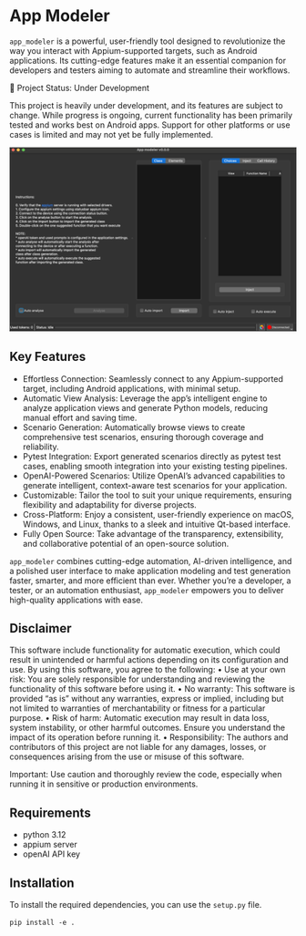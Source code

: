 # App Modeler

`app_modeler` is a powerful, user-friendly tool designed to revolutionize the way you interact with 
Appium-supported targets, such as Android applications. 
Its cutting-edge features make it an essential companion for developers and testers aiming to 
automate and streamline their workflows.

🚧 Project Status: Under Development

This project is heavily under development, and its features are subject to change. While progress is ongoing, current functionality has been primarily tested and works best on Android apps. Support for other platforms or use cases is limited and may not yet be fully implemented.


![main_view](doc/images/main_view.png)

## Key Features

* Effortless Connection: Seamlessly connect to any Appium-supported target, including Android applications, with minimal setup.
* Automatic View Analysis: Leverage the app’s intelligent engine to analyze application views and generate Python models, reducing manual effort and saving time.
* Scenario Generation: Automatically browse views to create comprehensive test scenarios, ensuring thorough coverage and reliability.
* Pytest Integration: Export generated scenarios directly as pytest test cases, enabling smooth integration into your existing testing pipelines.
* OpenAI-Powered Scenarios: Utilize OpenAI’s advanced capabilities to generate intelligent, context-aware test scenarios for your application.
* Customizable: Tailor the tool to suit your unique requirements, ensuring flexibility and adaptability for diverse projects.
* Cross-Platform: Enjoy a consistent, user-friendly experience on macOS, Windows, and Linux, thanks to a sleek and intuitive Qt-based interface.
* Fully Open Source: Take advantage of the transparency, extensibility, and collaborative potential of an open-source solution.

`app_modeler` combines cutting-edge automation, AI-driven intelligence, and a polished user interface to make 
application modeling and test generation faster, smarter, and more efficient than ever. 
Whether you’re a developer, a tester, or an automation enthusiast, 
`app_modeler` empowers you to deliver high-quality applications with ease.


## Disclaimer

This software include functionality for automatic execution, which could result in unintended or harmful actions depending on its configuration and use. By using this software, you agree to the following:
	•	Use at your own risk: You are solely responsible for understanding and reviewing the functionality of this software before using it.
	•	No warranty: This software is provided “as is” without any warranties, express or implied, including but not limited to warranties of merchantability or fitness for a particular purpose.
	•	Risk of harm: Automatic execution may result in data loss, system instability, or other harmful outcomes. Ensure you understand the impact of its operation before running it.
	•	Responsibility: The authors and contributors of this project are not liable for any damages, losses, or consequences arising from the use or misuse of this software.

Important: Use caution and thoroughly review the code, especially when running it in sensitive or production environments.


## Requirements
- python 3.12
- appium server
- openAI API key


## Installation

To install the required dependencies, you can use the `setup.py` file. 

```
pip install -e .
```
